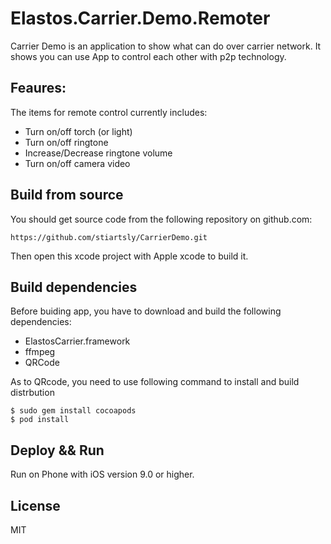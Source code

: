 Elastos.Carrier.Demo.Remoter
============================

Carrier Demo is an application to show what can do over carrier network. It shows you can use App to control each other with p2p technology.

## Feaures:

The items for remote control currently includes:

- Turn on/off torch (or light)
- Turn on/off ringtone
- Increase/Decrease ringtone volume
- Turn on/off camera video

## Build from source

You should get source code from the following repository on github.com:

```
https://github.com/stiartsly/CarrierDemo.git
```
Then open this xcode project with Apple xcode to build it.

## Build dependencies

Before buiding app, you have to download and build the following dependencies:

- ElastosCarrier.framework
- ffmpeg
- QRCode

As to QRcode, you need to use following command to install and build distrbution

```shell
$ sudo gem install cocoapods  
$ pod install
```

## Deploy && Run

Run on Phone with iOS version 9.0 or higher.

## License

MIT

